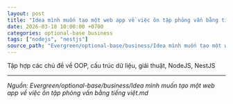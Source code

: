```yaml
---
layout: post
title: "Idea mình muốn tạo một web app về việc ôn tập phỏng vấn bằng tiếng việt"
date: 2026-03-18 10:00:00 +0700
categories: optional-base business
tags: ["nodejs", "nestjs"]
source_path: "Evergreen/optional-base/business/Idea mình muốn tạo một web app về việc ôn tập phỏng vấn bằng tiếng việt.md"
---
```

Tập hợp các chủ đề về OOP, cấu trúc dữ liệu, giải thuật, NodeJS, NestJS

---
*Nguồn: Evergreen/optional-base/business/Idea mình muốn tạo một web app về việc ôn tập phỏng vấn bằng tiếng việt.md*